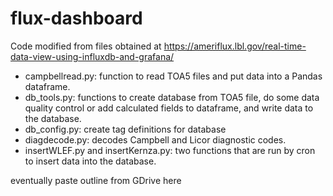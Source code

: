 # flux-dashboard

Code modified from files obtained at https://ameriflux.lbl.gov/real-time-data-view-using-influxdb-and-grafana/

- campbellread.py: function to read TOA5 files and put data into a Pandas dataframe.
- db_tools.py: functions to create database from TOA5 file, do some data quality control or add calculated fields to dataframe, and write data to the database.
- db_config.py: create tag definitions for database
- diagdecode.py: decodes Campbell and Licor diagnostic codes.
- insertWLEF.py and insertKernza.py: two functions that are run by cron to insert data into the database.

eventually paste outline from GDrive here 
